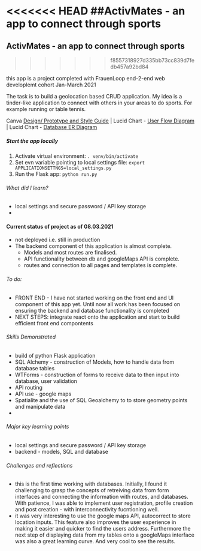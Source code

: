 <<<<<<< HEAD
##ActivMates - an app to connect through sports
=======
## ActivMates - an app to connect through sports 
>>>>>>> f8557318927d335bb73cc839d7fedb457a92bd84

this app is a project completed with FrauenLoop end-2-end web developlemt cohort Jan-March 2021

The task is to build a geolocation based CRUD application. My idea is a tinder-like application to connect with others in your areas to do sports. For example running or table tennis. 

Canva [Design/ Prototype and Style Guide](https://www.canva.com/design/DAEVXlzmXRM/Rrg_pX-BC3oKyAjXxPYjkQ/view?utm_content=DAEVXlzmXRM&utm_campaign=designshare&utm_medium=link&utm_source=publishsharelink) | 
Lucid Chart - [User Flow Diagram](https://lucid.app/lucidchart/invitations/accept/d87177c9-e05c-4a50-8a4d-d8f033d47cc6) | 
Lucid Chart - [Database ER Diagram ](https://lucid.app/lucidchart/invitations/accept/17227268-9646-4fd9-b794-4b4613432e88)

##### Start the app locally

1. Activate virtual environment:
   `. venv/bin/activate`
2. Set evn variable pointing to local settings file:
   `export APPLICATIONSETTNGS=local_settings.py`
3. Run the Flask app:
   `python run.py`

###### What did I learn?

- local settings and secure password / API key storage
-

#### Current status of project as of 08.03.2021
- not deployed i.e. still in production 
- The backend component of this application is almost complete. 
  -  Models and most routes are finalised. 
  -  API functionality between db and googleMaps API is complete.
  -  routes and connection to all pages and templates is complete. 
###### To do:
- FRONT END - I have not started working on the front end and UI component of this app yet. Until now all work has been focused on ensuring the backend and database functionality is completed 
- NEXT STEPS: integrate react onto the application and start to build efficient front end compontents

###### Skills Demonstrated
- build of python Flask application 
- SQL Alchemy - construction of Models, how to handle data from database tables 
- WTForms - construction of forms to receive data to then input into database, user validation   
- API routing 
- API use - google maps 
- Spatialite and the use of SQL Geoalchemy to to store geometry points and manipulate data
- 


###### Major key learning points 
- local settings and secure password / API key storage 
- backend - models, SQL and database 


###### Challenges and reflections 
- this is the first time working with databases. Initially, I found it challenging to grasp the concepts of retreiving data from form interfaces and connecting the information with routes, and databases. With patience, I was able to implement user registration, profile creation and post creation - with interconnectivity fucntioning well. 
- it was very interesting to use the google maps API, autocorrect to store location inputs. This feature also improves the user experience in making it easier and quicker to find the users address. Furthermore the next step of displaying data from my tables onto a googleMaps interface was also a great learning curve. And very cool to see the results. 
